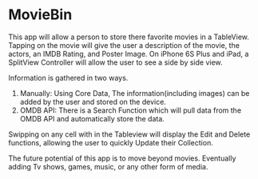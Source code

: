 # MovieBin

This app will allow a person to store there favorite movies in a TableView. Tapping on the movie will give the user a description of the movie, the actors, an IMDB Rating, and Poster Image. On iPhone 6S Plus and iPad, a SplitView Controller will allow the user to see a side by side view.

Information is gathered in two ways.

1. Manually: Using Core Data, The information(including images) can be added by the user and stored on the device.
2. OMDB API: There is a Search Function which will pull data from the OMDB API and automatically store the data.

Swipping on any cell with in the Tableview will display the Edit and Delete functions, allowing the user to quickly Update their Collection.

The future potential of this app is to move beyond movies. Eventually adding Tv shows, games, music, or any other form of media.

